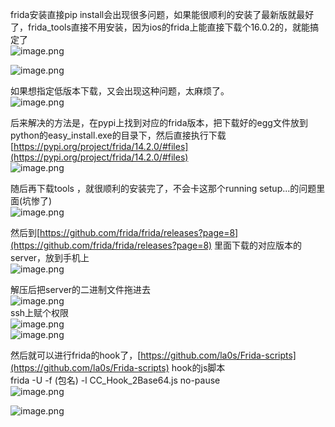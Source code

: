 frida安装直接pip install会出现很多问题，如果能很顺利的安装了最新版就最好了，frida_tools直接不用安装，因为ios的frida上能直接下载个16.0.2的，就能搞定了<br />![image.png](https://cdn.nlark.com/yuque/0/2022/png/1345801/1668840207257-5d2f1433-fff9-47d8-9ddc-777733a5a76b.png#clientId=ue08d416b-08eb-4&from=paste&height=66&id=u3e4c22fb&originHeight=43&originWidth=346&originalType=binary&ratio=1&rotation=0&showTitle=false&size=3378&status=done&style=none&taskId=u80ddf1bb-d4c7-49cf-8297-d4d487ed235&title=&width=530.8000183105469)

![image.png](https://cdn.nlark.com/yuque/0/2022/png/1345801/1668845273278-155a455f-e6c9-4c55-af3f-8f590b836bed.png#clientId=ue08d416b-08eb-4&from=paste&height=222&id=u48885323&originHeight=202&originWidth=504&originalType=binary&ratio=1&rotation=0&showTitle=false&size=17248&status=done&style=none&taskId=uccdf8c7b-0c3d-402f-9cc8-6e5062ec2a9&title=&width=553.2000122070312)


如果想指定低版本下载，又会出现这种问题，太麻烦了。<br />![image.png](https://cdn.nlark.com/yuque/0/2022/png/1345801/1668840258403-9fe6e6de-e300-4c30-9cf9-777183d9f66a.png#clientId=ue08d416b-08eb-4&from=paste&height=126&id=u3d928bdb&originHeight=158&originWidth=1103&originalType=binary&ratio=1&rotation=0&showTitle=false&size=28510&status=done&style=none&taskId=ua06a0fd7-82fc-4183-a569-8f6e5350ece&title=&width=882.4)

后来解决的方法是，在pypi上找到对应的frida版本，把下载好的egg文件放到python的easy_install.exe的目录下，然后直接执行下载<br />[https://pypi.org/project/frida/14.2.0/#files](https://pypi.org/project/frida/14.2.0/#files)<br />![image.png](https://cdn.nlark.com/yuque/0/2022/png/1345801/1668840324515-fbfe9df9-4978-439f-999e-76b61c945250.png#clientId=ue08d416b-08eb-4&from=paste&height=146&id=u98aa709e&originHeight=183&originWidth=885&originalType=binary&ratio=1&rotation=0&showTitle=false&size=33980&status=done&style=none&taskId=ua6c08796-4236-41c5-b8a7-b39de7461f3&title=&width=708)

随后再下载tools ，就很顺利的安装完了，不会卡这那个running setup...的问题里面(坑惨了)<br />![image.png](https://cdn.nlark.com/yuque/0/2022/png/1345801/1668840379911-bb9e3f51-0db4-43ac-bad3-662712a5cc2d.png#clientId=ue08d416b-08eb-4&from=paste&height=220&id=u9fcd2e78&originHeight=275&originWidth=1200&originalType=binary&ratio=1&rotation=0&showTitle=false&size=57688&status=done&style=none&taskId=ud90020f6-9fe2-423b-8cff-ea55705239d&title=&width=960)

然后到[https://github.com/frida/frida/releases?page=8](https://github.com/frida/frida/releases?page=8) 里面下载的对应版本的server，放到手机上<br />![image.png](https://cdn.nlark.com/yuque/0/2022/png/1345801/1668840474827-a36edb18-866c-443b-acb6-68d627f669cc.png#clientId=ue08d416b-08eb-4&from=paste&height=345&id=u987d12c8&originHeight=431&originWidth=515&originalType=binary&ratio=1&rotation=0&showTitle=false&size=51883&status=done&style=none&taskId=ufaf4eec2-3c1d-4965-b65a-8c737e4e634&title=&width=412)

解压后把server的二进制文件拖进去<br />![image.png](https://cdn.nlark.com/yuque/0/2022/png/1345801/1668840652529-81f6ab10-f8a4-4409-9052-fe9b4e352a59.png#clientId=ue08d416b-08eb-4&from=paste&height=621&id=u848e943f&originHeight=776&originWidth=1091&originalType=binary&ratio=1&rotation=0&showTitle=false&size=224407&status=done&style=none&taskId=u2bf938ff-2ac4-4823-9221-3ae28f0e573&title=&width=872.8)<br />ssh上赋个权限<br />![image.png](https://cdn.nlark.com/yuque/0/2022/png/1345801/1668840686350-affcc234-5be6-4b96-84d7-6934f19d7c05.png#clientId=ue08d416b-08eb-4&from=paste&height=97&id=u42789c49&originHeight=121&originWidth=879&originalType=binary&ratio=1&rotation=0&showTitle=false&size=17769&status=done&style=none&taskId=u6883c72f-21ca-4df0-90c8-f7669935cf1&title=&width=703.2)<br />![image.png](https://cdn.nlark.com/yuque/0/2022/png/1345801/1668845273278-155a455f-e6c9-4c55-af3f-8f590b836bed.png#clientId=ue08d416b-08eb-4&from=paste&height=222&id=hlDpw&originHeight=202&originWidth=504&originalType=binary&ratio=1&rotation=0&showTitle=false&size=17248&status=done&style=none&taskId=uccdf8c7b-0c3d-402f-9cc8-6e5062ec2a9&title=&width=553.2000122070312)

然后就可以进行frida的hook了，[https://github.com/la0s/Frida-scripts](https://github.com/la0s/Frida-scripts) hook的js脚本<br />frida -U -f (包名) -l CC_Hook_2Base64.js no-pause<br />![image.png](https://cdn.nlark.com/yuque/0/2022/png/1345801/1668867817107-04d43d47-9460-4504-b4cc-4e372481fc4a.png#clientId=ue08d416b-08eb-4&from=paste&height=259&id=u9a8f1ec2&originHeight=324&originWidth=1206&originalType=binary&ratio=1&rotation=0&showTitle=false&size=48469&status=done&style=none&taskId=u7346db6b-5469-4ba3-a0e2-ff56d396735&title=&width=964.8)

![image.png](https://cdn.nlark.com/yuque/0/2022/png/1345801/1668868432687-4642486b-24b8-46d1-b782-731f674b7995.png#clientId=ue08d416b-08eb-4&from=paste&height=559&id=ufd81b4b5&originHeight=699&originWidth=526&originalType=binary&ratio=1&rotation=0&showTitle=false&size=140921&status=done&style=none&taskId=u30404be0-32e9-40f9-99d0-9ea52918c8b&title=&width=420.8)
